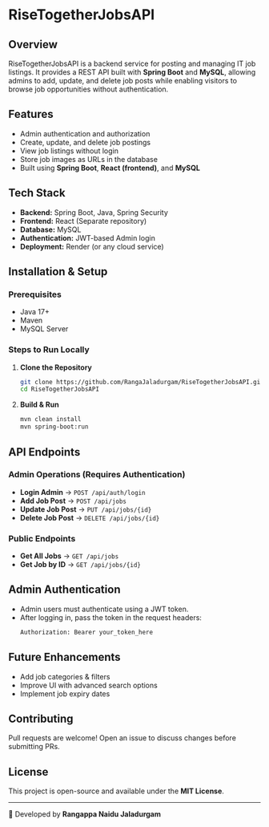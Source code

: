 # RiseTogetherJobsAPI

## Overview
RiseTogetherJobsAPI is a backend service for posting and managing IT job listings. It provides a REST API built with **Spring Boot** and **MySQL**, allowing admins to add, update, and delete job posts while enabling visitors to browse job opportunities without authentication.

## Features
- Admin authentication and authorization
- Create, update, and delete job postings
- View job listings without login
- Store job images as URLs in the database
- Built using **Spring Boot**, **React (frontend)**, and **MySQL**

## Tech Stack
- **Backend:** Spring Boot, Java, Spring Security
- **Frontend:** React (Separate repository)
- **Database:** MySQL
- **Authentication:** JWT-based Admin login
- **Deployment:** Render (or any cloud service)

## Installation & Setup
### Prerequisites
- Java 17+
- Maven
- MySQL Server

### Steps to Run Locally
1. **Clone the Repository**
   ```sh
   git clone https://github.com/RangaJaladurgam/RiseTogetherJobsAPI.git
   cd RiseTogetherJobsAPI
   ```

2. **Build & Run**
   ```sh
   mvn clean install
   mvn spring-boot:run
   ```

## API Endpoints
### Admin Operations (Requires Authentication)
- **Login Admin** → `POST /api/auth/login`
- **Add Job Post** → `POST /api/jobs`
- **Update Job Post** → `PUT /api/jobs/{id}`
- **Delete Job Post** → `DELETE /api/jobs/{id}`

### Public Endpoints
- **Get All Jobs** → `GET /api/jobs`
- **Get Job by ID** → `GET /api/jobs/{id}`

## Admin Authentication
- Admin users must authenticate using a JWT token.
- After logging in, pass the token in the request headers:
  ```sh
  Authorization: Bearer your_token_here
  ```

## Future Enhancements
- Add job categories & filters
- Improve UI with advanced search options
- Implement job expiry dates

## Contributing
Pull requests are welcome! Open an issue to discuss changes before submitting PRs.

## License
This project is open-source and available under the **MIT License**.

---
🚀 Developed by **Rangappa Naidu Jaladurgam**

